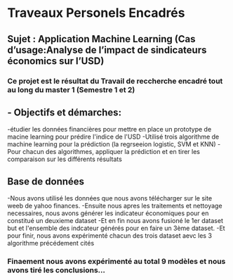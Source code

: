 # Traveaux Personels Encadrés
## Sujet : Application Machine Learning (Cas d’usage:Analyse de l’impact de sindicateurs économics sur l’USD)
### Ce projet est le résultat du Travail de reccherche encadré tout au long du master 1 (Semestre 1 et 2)

## - Objectifs et démarches: 
-étudier les données financières pour mettre en place un prototype de macine learning pour prédire l'indice de l'USD
-Utilisé trois algorithme de machine learning pour la prédiction (la regrseeion logistic, SVM et KNN)
-Pour chacun des algorithmes, appliquer la prédiction et en tirer les comparaison sur les différents résultats
 
## Base de données
-Nous avons utilisé les données que nous avons télécharger sur le site weeb de yahoo finances. 
-Ensuite nous apres les traitements et nettoyage necessaires, nous avons générer les indicateur économiques pour en constitué un deuxieme dataset
-Et en fin nous avons fusioné le 1er dataset but et l'ensemble des indcateur générés pour en faire un 3ème dataset.
-Et pour finir, nous avons expérimenté chacun des trois dataset aevc les 3 algorithme précédement cités

### Finaement nous avons expérimenté au total 9 modèles et nous avons tiré les conclusions...
